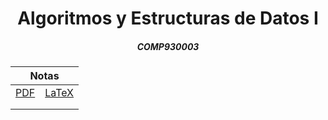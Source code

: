 <div align='center'>
	<h1>Algoritmos y Estructuras de Datos I</h1>
	<h5>COMP930003</h5>
</div>

<div align='center'>
    <table>
        <thead>
            <tr>
                <th colspan="2">Notas</th>
            </tr>
        </thead>
        <tbody>
            <tr>
                <td><a href='https://github.com/Joan-GQ/exactas/raw/main/COMP930003-AED1/notas/latex/out/main.pdf'>PDF</a></td>
                <td><a href='./notas/latex/'>LaTeX</a></td>
            </tr>
            <tr>
                <td></td>
                <td></td>
            </tr>
            <tr>
                <td></td>
                <td></td>
            </tr>
        </tbody>
    </table>
</div>
